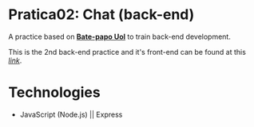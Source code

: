 # Pratica02: Chat (back-end)
A practice based on [**Bate-papo Uol**](https://batepapo.uol.com.br/) to train back-end development.

This is the 2nd back-end practice and it's front-end can be found at this [*link*](https://github.com/Nello-Moreira/Pratica02_chat_front-end).

# Technologies
* JavaScript (Node.js) || Express
